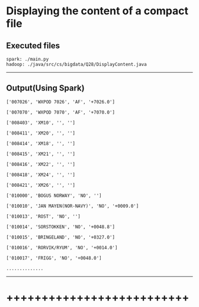 # Displaying the content of a compact file

## Executed files

	spark: ./main.py
	hadoop: ./java/src/cs/bigdata/Q28/DisplayContent.java
	
________

## Output(Using Spark)


	['007026', 'WXPOD 7026', 'AF', '+7026.0']

	['007070', 'WXPOD 7070', 'AF', '+7070.0']

	['008403', 'XM10', '', '']

	['008411', 'XM20', '', '']

	['008414', 'XM18', '', '']

	['008415', 'XM21', '', '']

	['008416', 'XM22', '', '']

	['008418', 'XM24', '', '']

	['008421', 'XM26', '', '']

	['010000', 'BOGUS NORWAY', 'NO', '']

	['010010', 'JAN MAYEN(NOR-NAVY)', 'NO', '+0009.0']

	['010013', 'ROST', 'NO', '']

	['010014', 'SORSTOKKEN', 'NO', '+0048.8']

	['010015', 'BRINGELAND', 'NO', '+0327.0']

	['010016', 'RORVIK/RYUM', 'NO', '+0014.0']

	['010017', 'FRIGG', 'NO', '+0048.0']

	..............
_____________________
++++++++++++++++++++++++++
=======================

	